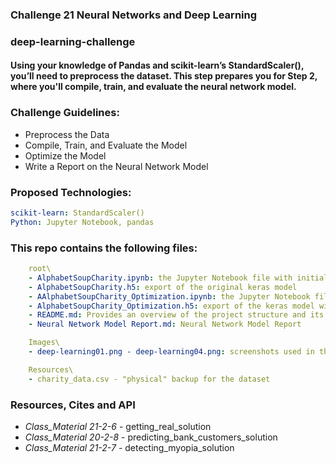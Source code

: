 ### Challenge 21 Neural Networks and Deep Learning
###  deep-learning-challenge
#### Using your knowledge of Pandas and scikit-learn’s StandardScaler(), you’ll need to preprocess the dataset. This step prepares you for Step 2, where you'll compile, train, and evaluate the neural network model.

### Challenge Guidelines:
- Preprocess the Data
- Compile, Train, and Evaluate the Model
- Optimize the Model
- Write a Report on the Neural Network Model

### Proposed Technologies:
```yaml
scikit-learn: StandardScaler()
Python: Jupyter Notebook, pandas
```

### This repo contains the following files:
```yaml
    root\
    - AlphabetSoupCharity.ipynb: the Jupyter Notebook file with initial coding work
    - AlphabetSoupCharity.h5: export of the original keras model
    - AAlphabetSoupCharity_Optimization.ipynb: the Jupyter Notebook file with optimization coding work
    - AlphabetSoupCharity_Optimization.h5: export of the keras model with optimization coding work
    - README.md: Provides an overview of the project structure and its contents
    - Neural Network Model Report.md: Neural Network Model Report

    Images\
    - deep-learning01.png - deep-learning04.png: screenshots used in the Neural Network Model Report

    Resources\
    - charity_data.csv - "physical" backup for the dataset
```



### Resources, Cites and API
- *Class_Material 21-2-6* - getting_real_solution
- *Class_Material 20-2-8* - predicting_bank_customers_solution
- *Class_Material 21-2-7* - detecting_myopia_solution
